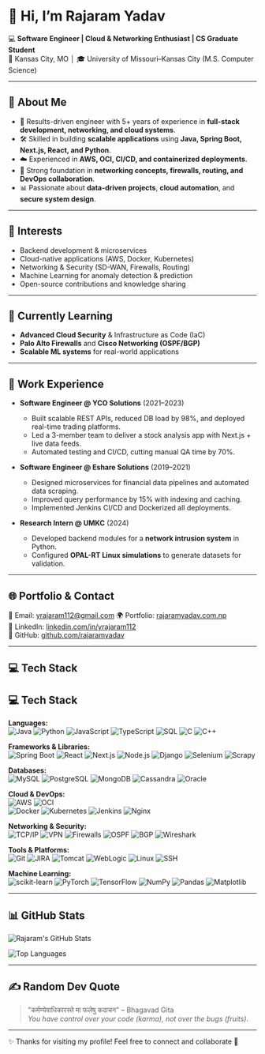 # 👋 Hi, I’m Rajaram Yadav  

💻 **Software Engineer | Cloud & Networking Enthusiast | CS Graduate Student**  
📍 Kansas City, MO │ 🎓 University of Missouri–Kansas City (M.S. Computer Science)  

---

## 🚀 About Me  
- 🌟 Results-driven engineer with 5+ years of experience in **full-stack development, networking, and cloud systems**.  
- 🛠️ Skilled in building **scalable applications** using **Java, Spring Boot, Next.js, React, and Python**.  
- ☁️ Experienced in **AWS, OCI, CI/CD, and containerized deployments**.  
- 🔐 Strong foundation in **networking concepts, firewalls, routing, and DevOps collaboration**.  
- 📊 Passionate about **data-driven projects**, **cloud automation**, and **secure system design**.  

---

## 👀 Interests  
- Backend development & microservices  
- Cloud-native applications (AWS, Docker, Kubernetes)  
- Networking & Security (SD-WAN, Firewalls, Routing)  
- Machine Learning for anomaly detection & prediction  
- Open-source contributions and knowledge sharing  

---

## 🌱 Currently Learning  
- **Advanced Cloud Security** & Infrastructure as Code (IaC)  
- **Palo Alto Firewalls** and **Cisco Networking (OSPF/BGP)**  
- **Scalable ML systems** for real-world applications  

---

## 💼 Work Experience  
- **Software Engineer @ YCO Solutions** (2021–2023)  
  - Built scalable REST APIs, reduced DB load by 98%, and deployed real-time trading platforms.  
  - Led a 3-member team to deliver a stock analysis app with Next.js + live data feeds.  
  - Automated testing and CI/CD, cutting manual QA time by 70%.  

- **Software Engineer @ Eshare Solutions** (2019–2021)  
  - Designed microservices for financial data pipelines and automated data scraping.  
  - Improved query performance by 15% with indexing and caching.  
  - Implemented Jenkins CI/CD and Dockerized all deployments.  

- **Research Intern @ UMKC** (2024)  
  - Developed backend modules for a **network intrusion system** in Python.  
  - Configured **OPAL-RT Linux simulations** to generate datasets for validation.  

---

## 🌐 Portfolio & Contact  
📧 Email: yrajaram112@gmail.com
🌍 Portfolio: [rajaramyadav.com.np](https://www.rajaramyadav.com.np)  
💼 LinkedIn: [linkedin.com/in/yrajaram112](https://www.linkedin.com/in/yrajaram112)  
🐙 GitHub: [github.com/rajaramyadav](#)  

---

## 💻 Tech Stack  
## 💻 Tech Stack  

**Languages:**  
![Java](https://img.shields.io/badge/Java-ED8B00?style=for-the-badge&logo=java&logoColor=white) ![Python](https://img.shields.io/badge/Python-3776AB?style=for-the-badge&logo=python&logoColor=white) ![JavaScript](https://img.shields.io/badge/JavaScript-F7DF1E?style=for-the-badge&logo=javascript&logoColor=black) ![TypeScript](https://img.shields.io/badge/TypeScript-3178C6?style=for-the-badge&logo=typescript&logoColor=white)  ![SQL](https://img.shields.io/badge/SQL-4479A1?style=for-the-badge&logo=postgresql&logoColor=white)  ![C](https://img.shields.io/badge/C-00599C?style=for-the-badge&logo=c&logoColor=white) ![C++](https://img.shields.io/badge/C++-00599C?style=for-the-badge&logo=cplusplus&logoColor=white)  

**Frameworks & Libraries:**  
![Spring Boot](https://img.shields.io/badge/Spring%20Boot-6DB33F?style=for-the-badge&logo=springboot&logoColor=white)  ![React](https://img.shields.io/badge/React-61DAFB?style=for-the-badge&logo=react&logoColor=black)  ![Next.js](https://img.shields.io/badge/Next.js-000000?style=for-the-badge&logo=nextdotjs&logoColor=white)  ![Node.js](https://img.shields.io/badge/Node.js-339933?style=for-the-badge&logo=nodedotjs&logoColor=white)  ![Django](https://img.shields.io/badge/Django-092E20?style=for-the-badge&logo=django&logoColor=white)  ![Selenium](https://img.shields.io/badge/Selenium-43B02A?style=for-the-badge&logo=selenium&logoColor=white)  ![Scrapy](https://img.shields.io/badge/Scrapy-60A839?style=for-the-badge&logo=scrapy&logoColor=white)  

**Databases:**  
![MySQL](https://img.shields.io/badge/MySQL-4479A1?style=for-the-badge&logo=mysql&logoColor=white)  ![PostgreSQL](https://img.shields.io/badge/PostgreSQL-316192?style=for-the-badge&logo=postgresql&logoColor=white)  ![MongoDB](https://img.shields.io/badge/MongoDB-47A248?style=for-the-badge&logo=mongodb&logoColor=white)  ![Cassandra](https://img.shields.io/badge/Cassandra-1287B1?style=for-the-badge&logo=apachecassandra&logoColor=white)  ![Oracle](https://img.shields.io/badge/Oracle-F80000?style=for-the-badge&logo=oracle&logoColor=white)  

**Cloud & DevOps:**  
![AWS](https://img.shields.io/badge/AWS-232F3E?style=for-the-badge&logo=amazonaws&logoColor=white)  ![OCI](https://img.shields.io/badge/Oracle%20Cloud-F80000?style=for-the-badge&logo=oracle&logoColor=white)  
![Docker](https://img.shields.io/badge/Docker-2496ED?style=for-the-badge&logo=docker&logoColor=white)  ![Kubernetes](https://img.shields.io/badge/Kubernetes-326CE5?style=for-the-badge&logo=kubernetes&logoColor=white)  ![Jenkins](https://img.shields.io/badge/Jenkins-D24939?style=for-the-badge&logo=jenkins&logoColor=white)  ![Nginx](https://img.shields.io/badge/Nginx-009639?style=for-the-badge&logo=nginx&logoColor=white)  

**Networking & Security:**  
![TCP/IP](https://img.shields.io/badge/TCP%2FIP-FF6F00?style=for-the-badge&logo=wireshark&logoColor=white) ![VPN](https://img.shields.io/badge/VPN-0052CC?style=for-the-badge&logo=fortinet&logoColor=white) ![Firewalls](https://img.shields.io/badge/Firewall-D32F2F?style=for-the-badge&logo=fortinet&logoColor=white) ![OSPF](https://img.shields.io/badge/OSPF-1976D2?style=for-the-badge&logo=cisco&logoColor=white)  ![BGP](https://img.shields.io/badge/BGP-512DA8?style=for-the-badge&logo=cisco&logoColor=white)  ![Wireshark](https://img.shields.io/badge/Wireshark-1679A7?style=for-the-badge&logo=wireshark&logoColor=white)  

**Tools & Platforms:**  
![Git](https://img.shields.io/badge/Git-F05032?style=for-the-badge&logo=git&logoColor=white)  ![JIRA](https://img.shields.io/badge/JIRA-0052CC?style=for-the-badge&logo=jira&logoColor=white) ![Tomcat](https://img.shields.io/badge/Tomcat-F8DC75?style=for-the-badge&logo=apachetomcat&logoColor=black)  ![WebLogic](https://img.shields.io/badge/WebLogic-2E2E2E?style=for-the-badge&logo=oracle&logoColor=white)  ![Linux](https://img.shields.io/badge/Linux-FCC624?style=for-the-badge&logo=linux&logoColor=black)  ![SSH](https://img.shields.io/badge/SSH-000000?style=for-the-badge&logo=gnubash&logoColor=white)  

**Machine Learning:**  
![scikit-learn](https://img.shields.io/badge/scikit--learn-F7931E?style=for-the-badge&logo=scikitlearn&logoColor=white)  ![PyTorch](https://img.shields.io/badge/PyTorch-EE4C2C?style=for-the-badge&logo=pytorch&logoColor=white)  ![TensorFlow](https://img.shields.io/badge/TensorFlow-FF6F00?style=for-the-badge&logo=tensorflow&logoColor=white)  ![NumPy](https://img.shields.io/badge/NumPy-013243?style=for-the-badge&logo=numpy&logoColor=white)  ![Pandas](https://img.shields.io/badge/Pandas-150458?style=for-the-badge&logo=pandas&logoColor=white)  ![Matplotlib](https://img.shields.io/badge/Matplotlib-11557C?style=for-the-badge&logo=plotly&logoColor=white)  

---

## 📊 GitHub Stats  

![Rajaram's GitHub Stats](https://github-readme-stats.vercel.app/api?username=yrajaram112&show_icons=true&theme=tokyonight)  

![Top Languages](https://github-readme-stats.vercel.app/api/top-langs/?username=yrajaram112&layout=compact&theme=tokyonight)  

---

## ✍️ Random Dev Quote  
> "कर्मण्येवाधिकारस्ते मा फलेषु कदाचन" – Bhagavad Gita  
> *You have control over your code (karma), not over the bugs (fruits).*

---

✨ Thanks for visiting my profile! Feel free to connect and collaborate 🚀  
